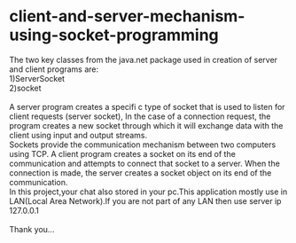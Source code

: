 # client-and-server-mechanism-using-socket-programming
The two key classes from the java.net package used in creation of server and client programs are: <br>
1)ServerSocket <br>
2)socket <br><br>
A server program creates a specifi c type of socket that is used to listen for client requests (server socket), In the case of a connection request, the program creates a new socket through which it will exchange data with the client using input and output streams.
<br>Sockets provide the communication mechanism between two computers using TCP. A client program creates a socket on its end of the communication and attempts to connect that socket to a server. When the connection is made, the server creates a socket object on its end of the communication.
<br>In this project,your chat also stored in your pc.This application mostly use in LAN(Local Area Network).If you are not part of any LAN then use server ip 127.0.0.1 <br><br>Thank you...
